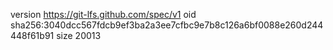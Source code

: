 version https://git-lfs.github.com/spec/v1
oid sha256:3040dcc567fdcb9ef3ba2a3ee7cfbc9e7b8c126a6bf0088e260d244448f61b91
size 20013
